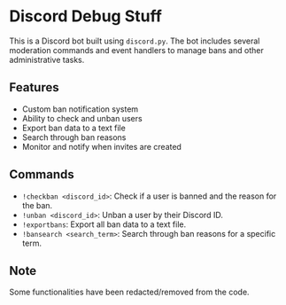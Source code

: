 # Discord Debug Stuff

This is a Discord bot built using `discord.py`. The bot includes several moderation commands and event handlers to manage bans and other administrative tasks.

## Features

- Custom ban notification system
- Ability to check and unban users
- Export ban data to a text file
- Search through ban reasons
- Monitor and notify when invites are created

## Commands

- `!checkban <discord_id>`: Check if a user is banned and the reason for the ban.
- `!unban <discord_id>`: Unban a user by their Discord ID.
- `!exportbans`: Export all ban data to a text file.
- `!bansearch <search_term>`: Search through ban reasons for a specific term.

## Note

Some functionalities have been redacted/removed from the code.

